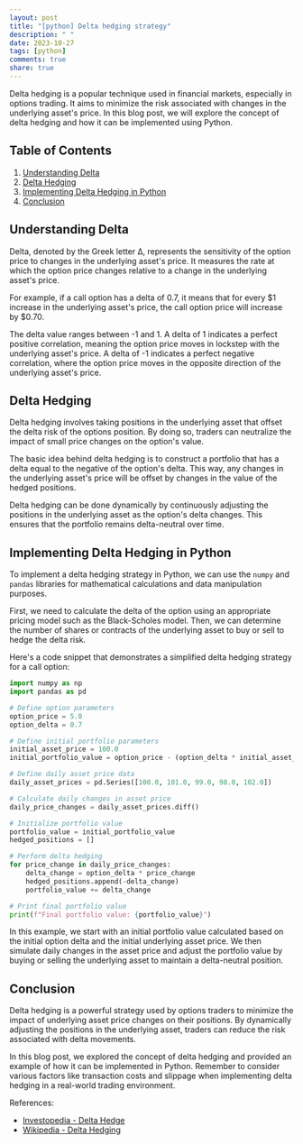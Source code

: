 ```yaml
---
layout: post
title: "[python] Delta hedging strategy"
description: " "
date: 2023-10-27
tags: [python]
comments: true
share: true
---
```


Delta hedging is a popular technique used in financial markets, especially in options trading. It aims to minimize the risk associated with changes in the underlying asset's price. In this blog post, we will explore the concept of delta hedging and how it can be implemented using Python.

## Table of Contents

1. [Understanding Delta](#understanding-delta)
2. [Delta Hedging](#delta-hedging)
3. [Implementing Delta Hedging in Python](#implementing-delta-hedging-in-python)
4. [Conclusion](#conclusion)

## Understanding Delta

Delta, denoted by the Greek letter Δ, represents the sensitivity of the option price to changes in the underlying asset's price. It measures the rate at which the option price changes relative to a change in the underlying asset's price.

For example, if a call option has a delta of 0.7, it means that for every $1 increase in the underlying asset's price, the call option price will increase by $0.70.

The delta value ranges between -1 and 1. A delta of 1 indicates a perfect positive correlation, meaning the option price moves in lockstep with the underlying asset's price. A delta of -1 indicates a perfect negative correlation, where the option price moves in the opposite direction of the underlying asset's price. 

## Delta Hedging

Delta hedging involves taking positions in the underlying asset that offset the delta risk of the options position. By doing so, traders can neutralize the impact of small price changes on the option's value.

The basic idea behind delta hedging is to construct a portfolio that has a delta equal to the negative of the option's delta. This way, any changes in the underlying asset's price will be offset by changes in the value of the hedged positions.

Delta hedging can be done dynamically by continuously adjusting the positions in the underlying asset as the option's delta changes. This ensures that the portfolio remains delta-neutral over time.

## Implementing Delta Hedging in Python

To implement a delta hedging strategy in Python, we can use the `numpy` and `pandas` libraries for mathematical calculations and data manipulation purposes.

First, we need to calculate the delta of the option using an appropriate pricing model such as the Black-Scholes model. Then, we can determine the number of shares or contracts of the underlying asset to buy or sell to hedge the delta risk.

Here's a code snippet that demonstrates a simplified delta hedging strategy for a call option:

```python
import numpy as np
import pandas as pd

# Define option parameters
option_price = 5.0
option_delta = 0.7

# Define initial portfolio parameters
initial_asset_price = 100.0
initial_portfolio_value = option_price - (option_delta * initial_asset_price)

# Define daily asset price data
daily_asset_prices = pd.Series([100.0, 101.0, 99.0, 98.0, 102.0])

# Calculate daily changes in asset price
daily_price_changes = daily_asset_prices.diff()

# Initialize portfolio value
portfolio_value = initial_portfolio_value
hedged_positions = []

# Perform delta hedging
for price_change in daily_price_changes:
    delta_change = option_delta * price_change
    hedged_positions.append(-delta_change)
    portfolio_value += delta_change

# Print final portfolio value
print(f"Final portfolio value: {portfolio_value}")
```

In this example, we start with an initial portfolio value calculated based on the initial option delta and the initial underlying asset price. We then simulate daily changes in the asset price and adjust the portfolio value by buying or selling the underlying asset to maintain a delta-neutral position.

## Conclusion

Delta hedging is a powerful strategy used by options traders to minimize the impact of underlying asset price changes on their positions. By dynamically adjusting the positions in the underlying asset, traders can reduce the risk associated with delta movements.

In this blog post, we explored the concept of delta hedging and provided an example of how it can be implemented in Python. Remember to consider various factors like transaction costs and slippage when implementing delta hedging in a real-world trading environment.

References:
- [Investopedia - Delta Hedge](https://www.investopedia.com/terms/d/deltahedge.asp)
- [Wikipedia - Delta Hedging](https://en.wikipedia.org/wiki/Delta_hedging)